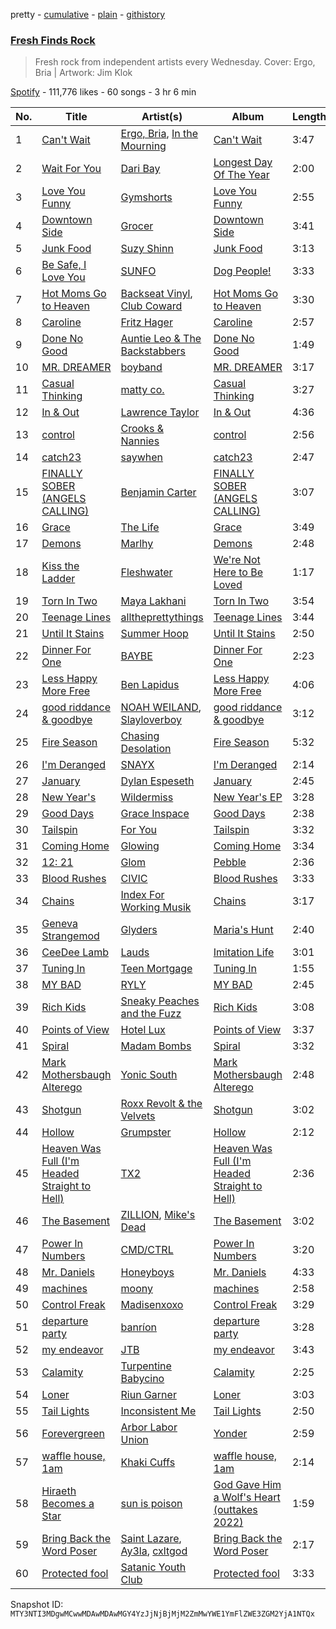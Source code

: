 pretty - [cumulative](/playlists/cumulative/37i9dQZF1DX78toxP7mOaJ.md) - [plain](/playlists/plain/37i9dQZF1DX78toxP7mOaJ) - [githistory](https://github.githistory.xyz/mackorone/spotify-playlist-archive/blob/main/playlists/plain/37i9dQZF1DX78toxP7mOaJ)

### [Fresh Finds Rock](https://open.spotify.com/playlist/37i9dQZF1DX78toxP7mOaJ)

> Fresh rock from independent artists every Wednesday\. Cover: Ergo, Bria \| Artwork: Jim Klok

[Spotify](https://open.spotify.com/user/spotify) - 111,776 likes - 60 songs - 3 hr 6 min

| No. | Title | Artist(s) | Album | Length |
|---|---|---|---|---|
| 1 | [Can't Wait](https://open.spotify.com/track/3GEhHEU3nkK2vGFqmKWKc3) | [Ergo, Bria](https://open.spotify.com/artist/0AF9HrL08aOaZPsIiO8GmA), [In the Mourning](https://open.spotify.com/artist/1uzirhDmkUbDDaBGcwfd0h) | [Can't Wait](https://open.spotify.com/album/02OI10erl4E2J2WUOp5mv0) | 3:47 |
| 2 | [Wait For You](https://open.spotify.com/track/34h9FQkcsZHi3VCan2iDoC) | [Dari Bay](https://open.spotify.com/artist/7iLbpRChR7nWCntgpuz7dC) | [Longest Day Of The Year](https://open.spotify.com/album/7DNds8B7gz4DMMqbsML7U0) | 2:00 |
| 3 | [Love You Funny](https://open.spotify.com/track/3ZiZiYWSWKSYonJ591rdrq) | [Gymshorts](https://open.spotify.com/artist/7beEZjleJaaPl01bT6S4bz) | [Love You Funny](https://open.spotify.com/album/399JCpLoW7X07uAnqxdIUH) | 2:55 |
| 4 | [Downtown Side](https://open.spotify.com/track/71Dd59CQo8agQxe20Glmcn) | [Grocer](https://open.spotify.com/artist/3UdgFit4pWnDgoazPUn3sa) | [Downtown Side](https://open.spotify.com/album/6e4SRIycocguic8fluMqNe) | 3:41 |
| 5 | [Junk Food](https://open.spotify.com/track/52rG3I2v7BxypDnL98W1Dh) | [Suzy Shinn](https://open.spotify.com/artist/6WwHVAU96uTzMbfSzxyfwP) | [Junk Food](https://open.spotify.com/album/5U8NGSmm5jdrXeIySMn5S3) | 3:13 |
| 6 | [Be Safe, I Love You](https://open.spotify.com/track/0bY5n1mz0qIAxn1GscACQg) | [SUNFO](https://open.spotify.com/artist/2BARIojbh2TzfbB1oHZA4a) | [Dog People!](https://open.spotify.com/album/76agbklzee4ugSm2s9c4kF) | 3:33 |
| 7 | [Hot Moms Go to Heaven](https://open.spotify.com/track/27vLPXw4gArd5XAn7Bdrz5) | [Backseat Vinyl](https://open.spotify.com/artist/2H7XxLNntS7NmnaeRIdG6d), [Club Coward](https://open.spotify.com/artist/7IzHYT8obUk8WgevXFJNKX) | [Hot Moms Go to Heaven](https://open.spotify.com/album/0ZwEK5ZayhgR6HcEEWfzWb) | 3:30 |
| 8 | [Caroline](https://open.spotify.com/track/6xiGPko8dq1K8oarBzBTPB) | [Fritz Hager](https://open.spotify.com/artist/4I9yp1bIYUXejxCDnxRYjD) | [Caroline](https://open.spotify.com/album/6rwAUC9LO0DvyiJgyFdgx5) | 2:57 |
| 9 | [Done No Good](https://open.spotify.com/track/2Kr9MMae2o90Fd2BOZyBCU) | [Auntie Leo & The Backstabbers](https://open.spotify.com/artist/2MKRGonOGyamdXUfmbtzI2) | [Done No Good](https://open.spotify.com/album/0nEGE2MPLOtUQUUVUh7Qa2) | 1:49 |
| 10 | [MR\. DREAMER](https://open.spotify.com/track/79OC19qMNOWKYCTbqUboNP) | [boyband](https://open.spotify.com/artist/4OxvOPeLvZWDxihwqtOC4D) | [MR\. DREAMER](https://open.spotify.com/album/1THswCYftNOgePayU81DV1) | 3:17 |
| 11 | [Casual Thinking](https://open.spotify.com/track/0SQFP8IBPHn26IK7umg6Sc) | [matty co.](https://open.spotify.com/artist/7DrvAAweGnwvhRFRUsfjzH) | [Casual Thinking](https://open.spotify.com/album/08IZHco2f5lUZK4Jx0AzMc) | 3:27 |
| 12 | [In & Out](https://open.spotify.com/track/5alRL7O5LHo0Ff3QAkkGHj) | [Lawrence Taylor](https://open.spotify.com/artist/7so1HCxGkBmfqdvIF5HzkT) | [In & Out](https://open.spotify.com/album/3X9mTnQGOmJQbCdDJM9FsQ) | 4:36 |
| 13 | [control](https://open.spotify.com/track/6PIt7eaIbQz0ftAipJ9STj) | [Crooks & Nannies](https://open.spotify.com/artist/2v081HF22KJUbNXmXPKTdk) | [control](https://open.spotify.com/album/0alWvDgpvmJ8vZ19a7JZru) | 2:56 |
| 14 | [catch23](https://open.spotify.com/track/2Fn3ghZ38UHvqqLufteGF8) | [saywhen](https://open.spotify.com/artist/6ZsvRYS7gjFxkKu6d2Bl9v) | [catch23](https://open.spotify.com/album/42QjA7uTyGwK0i8Y1W1e1m) | 2:47 |
| 15 | [FINALLY SOBER \(ANGELS CALLING\)](https://open.spotify.com/track/2PzygCxvCYzsIyc50VStxD) | [Benjamin Carter](https://open.spotify.com/artist/2mN6M9Kde408WNk0YrHnQn) | [FINALLY SOBER \(ANGELS CALLING\)](https://open.spotify.com/album/6E0GwKl75NuFkeh6WoFI03) | 3:07 |
| 16 | [Grace](https://open.spotify.com/track/0E1esyvvslZTNOjBb8ew4x) | [The Life](https://open.spotify.com/artist/6nVF2Zqiojv0BRHTiYMkHP) | [Grace](https://open.spotify.com/album/3PJTDfyI9qJW5cqFwjrKji) | 3:49 |
| 17 | [Demons](https://open.spotify.com/track/6wutTj9i8zc0SvXIYlW5KC) | [Marlhy](https://open.spotify.com/artist/1fvH6NeNDohKGKwvRiebRA) | [Demons](https://open.spotify.com/album/3ZRHPpXuKK4jy06NP2ABYD) | 2:48 |
| 18 | [Kiss the Ladder](https://open.spotify.com/track/41QBT1Al5RQ9u9UIHOuXnj) | [Fleshwater](https://open.spotify.com/artist/6P5ccCJCe8A4s9tDSTNFzF) | [We're Not Here to Be Loved](https://open.spotify.com/album/0hm7PiBu72tRliLqLfiKy1) | 1:17 |
| 19 | [Torn In Two](https://open.spotify.com/track/073GbSMHnTAxPrvWvICMfX) | [Maya Lakhani](https://open.spotify.com/artist/0UZUAiclcKrLCS40Ra7x2n) | [Torn In Two](https://open.spotify.com/album/1xIYbrEYU3xK3XnkWde8xK) | 3:54 |
| 20 | [Teenage Lines](https://open.spotify.com/track/2VLQao16kkYBiqmoMzNmJA) | [alltheprettythings](https://open.spotify.com/artist/1SbUXI8T8XPfiKewzGUCML) | [Teenage Lines](https://open.spotify.com/album/5Yrk53HYq1jeZbWE06FFXv) | 3:44 |
| 21 | [Until It Stains](https://open.spotify.com/track/5NAE4XAjqPaRiNxLgUXDAP) | [Summer Hoop](https://open.spotify.com/artist/5bJpzOPrVuGyusOODkFeIM) | [Until It Stains](https://open.spotify.com/album/5YiHetxaWnSTarchbQMl6J) | 2:50 |
| 22 | [Dinner For One](https://open.spotify.com/track/1otdfx71wVb8TXgdkbYa8v) | [BAYBE](https://open.spotify.com/artist/22pi3Gv6sRxirhwCARETnS) | [Dinner For One](https://open.spotify.com/album/5nemInefPKhUqRKMjfzV6R) | 2:23 |
| 23 | [Less Happy More Free](https://open.spotify.com/track/1DmGR5D3IBUwY4enJyfqj9) | [Ben Lapidus](https://open.spotify.com/artist/4lI2LpDl55WQtZubmpM1x5) | [Less Happy More Free](https://open.spotify.com/album/54Fy0s8dODfya5s8ZYA1Ws) | 4:06 |
| 24 | [good riddance & goodbye](https://open.spotify.com/track/50Af3Dxae9FsEuyDEyRHKb) | [NOAH WEILAND](https://open.spotify.com/artist/0jP1qUWSe4EElV6GaKCuW1), [Slayloverboy](https://open.spotify.com/artist/03v1lj3scVQgZT2j60MtKN) | [good riddance & goodbye](https://open.spotify.com/album/3DYvGg6UYOd2jXGiIRquWO) | 3:12 |
| 25 | [Fire Season](https://open.spotify.com/track/69YYYkQikyTt0LM1NbRILJ) | [Chasing Desolation](https://open.spotify.com/artist/3xGz2i9pl3jpQCaArnN1Ow) | [Fire Season](https://open.spotify.com/album/1UsXfB0iHSzHQpCd6AgQdy) | 5:32 |
| 26 | [I'm Deranged](https://open.spotify.com/track/1lCS3D0iuE4nLXhXHT2iuq) | [SNAYX](https://open.spotify.com/artist/4kQgsrHUSc9IjuwWP30gf0) | [I'm Deranged](https://open.spotify.com/album/1BUW63sCkPSEKNadYTAAsH) | 2:14 |
| 27 | [January](https://open.spotify.com/track/3b5B8EHBosIbH3pMtrevzN) | [Dylan Espeseth](https://open.spotify.com/artist/7wS3LzIpvpoPcpZKFpFAv0) | [January](https://open.spotify.com/album/7AuUsoQbLg4JQx2tpu4bqa) | 2:45 |
| 28 | [New Year's](https://open.spotify.com/track/5tyBNExaQp6AcemEFHnds3) | [Wildermiss](https://open.spotify.com/artist/7K9fyLw4RPBp8PIFkif2eB) | [New Year's EP](https://open.spotify.com/album/2fCxFcHye0AWepx9y9Yk22) | 3:28 |
| 29 | [Good Days](https://open.spotify.com/track/2a9LvqDQdgKDDTCmvTIzjU) | [Grace Inspace](https://open.spotify.com/artist/50QEqqsedL6N3W0ICmLhYT) | [Good Days](https://open.spotify.com/album/2G9BAip6sHvwM45Av8H7lJ) | 2:38 |
| 30 | [Tailspin](https://open.spotify.com/track/6UkOQiwJzi4lWnwh9uHToU) | [For You](https://open.spotify.com/artist/3x2FNEbwxd6Oc8pj2Q9lTa) | [Tailspin](https://open.spotify.com/album/7HrMeM4WYfbeZsQtzXvWsn) | 3:32 |
| 31 | [Coming Home](https://open.spotify.com/track/6ZAdNht7LjcE73UJS4hAte) | [Glowing](https://open.spotify.com/artist/0bqQxnj2ZL4M2dZahKDZFm) | [Coming Home](https://open.spotify.com/album/5ocdAr2aGdhae0AS8CK1W2) | 3:34 |
| 32 | [12: 21](https://open.spotify.com/track/0epmKs0mipCyqtvahNzpUt) | [Glom](https://open.spotify.com/artist/0OY528sf5HGsPB2xi8BJ4H) | [Pebble](https://open.spotify.com/album/4aYVNP3LOmxYQvimmupDzJ) | 2:36 |
| 33 | [Blood Rushes](https://open.spotify.com/track/6YZKriUwtWpAbtNQEk5Im1) | [CIVIC](https://open.spotify.com/artist/7ATw5ZiG6dfYFUUVpCsyFe) | [Blood Rushes](https://open.spotify.com/album/1IniFcDDv2dd7i8c2jOW7b) | 3:33 |
| 34 | [Chains](https://open.spotify.com/track/01WAJKPdjS8QQS4jlp08GZ) | [Index For Working Musik](https://open.spotify.com/artist/30pElb7BpcpII86h5dRpYK) | [Chains](https://open.spotify.com/album/7BugvsnTSyxg7jwbchyA2H) | 3:17 |
| 35 | [Geneva Strangemod](https://open.spotify.com/track/6x0k9peOIj7P9vbkFguvMO) | [Glyders](https://open.spotify.com/artist/3vgdmH6Q6pCVsQbDanBHoV) | [Maria's Hunt](https://open.spotify.com/album/4s6QqAz77rQ8wK5sH9MJLs) | 2:40 |
| 36 | [CeeDee Lamb](https://open.spotify.com/track/1c8lRxkCEhgJTxFpLxGQzj) | [Lauds](https://open.spotify.com/artist/1GyeDyYxWoVscUNx7dzHUz) | [Imitation Life](https://open.spotify.com/album/3tCQ1J4TKnpIBqOGZibm6q) | 3:01 |
| 37 | [Tuning In](https://open.spotify.com/track/3FOxK4zKJp5yCVqZPFIm5a) | [Teen Mortgage](https://open.spotify.com/artist/4SX1RwkM82CQll2eoV9HaP) | [Tuning In](https://open.spotify.com/album/7G9fuOeoMTrIc5H0SSAV4y) | 1:55 |
| 38 | [MY BAD](https://open.spotify.com/track/6WjCBA4PwqLOwomebAAikr) | [RYLY](https://open.spotify.com/artist/56zbBNrJlFsdyGiHBwd0HB) | [MY BAD](https://open.spotify.com/album/22zBmeKNjpW3rjHoaiIiUr) | 2:45 |
| 39 | [Rich Kids](https://open.spotify.com/track/4XTmW4s0RH6tBNNp8zUaWV) | [Sneaky Peaches and the Fuzz](https://open.spotify.com/artist/3x9P7ER4x2XkHtTrhvcfqX) | [Rich Kids](https://open.spotify.com/album/62f2oD4aQhyRN7yb8u9aem) | 3:08 |
| 40 | [Points of View](https://open.spotify.com/track/3RnHVxYDzYHjAXIiSPrxUN) | [Hotel Lux](https://open.spotify.com/artist/6tdX8iW13i9uRwGzyfRFMR) | [Points of View](https://open.spotify.com/album/475DvjXowIrzPg0t6R7Ymk) | 3:37 |
| 41 | [Spiral](https://open.spotify.com/track/192dXdVrtl5jRdfbCWfv5k) | [Madam Bombs](https://open.spotify.com/artist/2fbXad6V1vzVbsCL7o1nfV) | [Spiral](https://open.spotify.com/album/3AwFtLV4QVt7LeUNIfAnuU) | 3:32 |
| 42 | [Mark Mothersbaugh Alterego](https://open.spotify.com/track/51AXx0yeXKZ9i87yvPwFF5) | [Yonic South](https://open.spotify.com/artist/1QRKC6oodMbGbuiTP2hmlg) | [Mark Mothersbaugh Alterego](https://open.spotify.com/album/47RiulSgSCvFPbzp11Qkf9) | 2:48 |
| 43 | [Shotgun](https://open.spotify.com/track/4RNccsYqMiqXir1kYRG0aE) | [Roxx Revolt & the Velvets](https://open.spotify.com/artist/1vvhlAM0vArjzzWYdCQ3Yt) | [Shotgun](https://open.spotify.com/album/6epxGNdGTHMF9lJPULTyfa) | 3:02 |
| 44 | [Hollow](https://open.spotify.com/track/2G9szOJ0JUpQr8n7XP3sgy) | [Grumpster](https://open.spotify.com/artist/6aUzts6HmxY9CVr6U5hILq) | [Hollow](https://open.spotify.com/album/47qoqMXsKKivWNgkk5a9MS) | 2:12 |
| 45 | [Heaven Was Full \(I'm Headed Straight to Hell\)](https://open.spotify.com/track/4Kwyg3JFL5yThzzkc4yqyc) | [TX2](https://open.spotify.com/artist/1QQ0zBYrjIUnXvHf5iiV5H) | [Heaven Was Full \(I'm Headed Straight to Hell\)](https://open.spotify.com/album/5h1ZsL9l2XsUHQSkJWHd1J) | 2:36 |
| 46 | [The Basement](https://open.spotify.com/track/1AIY7fGBsiLxFXv4SU6kbq) | [ZILLION](https://open.spotify.com/artist/3pDWTeyjUZ0742NHsyUFjl), [Mike's Dead](https://open.spotify.com/artist/6uLNznYVguXrwbIPj9qUb1) | [The Basement](https://open.spotify.com/album/3FdDmf2tpChRhSJw4fi0p4) | 3:02 |
| 47 | [Power In Numbers](https://open.spotify.com/track/3octglMcp4WDIFRENJbg4j) | [CMD/CTRL](https://open.spotify.com/artist/717wokHGfBLVAO7ZItnhox) | [Power In Numbers](https://open.spotify.com/album/2NDac5gosKwSBqpanrGvY8) | 3:20 |
| 48 | [Mr\. Daniels](https://open.spotify.com/track/71lebr8qkx1GzcdXxJBzSu) | [Honeyboys](https://open.spotify.com/artist/6oe3ko37znSjQrf7TYClYM) | [Mr\. Daniels](https://open.spotify.com/album/6XUnEcTBP1qH0DGwqpUUif) | 4:33 |
| 49 | [machines](https://open.spotify.com/track/3ZWge0n1ymKXnmVoq9RN1G) | [moony](https://open.spotify.com/artist/3agqtDm9DE1tKj7sXrKqpZ) | [machines](https://open.spotify.com/album/68hdC4ozadHQnX8OqeafWS) | 2:58 |
| 50 | [Control Freak](https://open.spotify.com/track/7IYOaR5E8YLFR3vycobgjT) | [Madisenxoxo](https://open.spotify.com/artist/2S2x3n1BXskbkRdEdj5gSB) | [Control Freak](https://open.spotify.com/album/2IyVd8sw2WiUv1ymTQItQ8) | 3:29 |
| 51 | [departure party](https://open.spotify.com/track/4XsqOgNB3FXuOvquLFsKGr) | [banríon](https://open.spotify.com/artist/7uy6znaGEdCWo4Jnhb1rAX) | [departure party](https://open.spotify.com/album/6pNwNWtsbRGhxEae3DRIqJ) | 3:28 |
| 52 | [my endeavor](https://open.spotify.com/track/1bMdicOQiaJrvziRCcaJLT) | [JTB](https://open.spotify.com/artist/4OfsXo5RRoeSviFdCV6x2A) | [my endeavor](https://open.spotify.com/album/2grIjUOtyLWJ9vawZUs8p6) | 3:43 |
| 53 | [Calamity](https://open.spotify.com/track/3WXecxDpEE4sQeq5VVFUyq) | [Turpentine Babycino](https://open.spotify.com/artist/1hHgul59DxYY61RABhQujK) | [Calamity](https://open.spotify.com/album/0VMKvlwBDUkX48pJYE88rs) | 2:25 |
| 54 | [Loner](https://open.spotify.com/track/1umtxmuiIr1FeflSHqxXcV) | [Riun Garner](https://open.spotify.com/artist/3dL6tboQBwjaIWIxNldpFR) | [Loner](https://open.spotify.com/album/1FCGbcjsANGhzsQj3JqHO3) | 3:03 |
| 55 | [Tail Lights](https://open.spotify.com/track/3l5xSSOhaPA6i9mqPcJ1Df) | [Inconsistent Me](https://open.spotify.com/artist/5pqzhSLoRFmugiFDNggccT) | [Tail Lights](https://open.spotify.com/album/7bz08NYGpbNfUnkM7vOMfP) | 2:50 |
| 56 | [Forevergreen](https://open.spotify.com/track/1PwsIjDKSQ1ga646a4GsLp) | [Arbor Labor Union](https://open.spotify.com/artist/2bd0QHZajmYTeHqyad6Pup) | [Yonder](https://open.spotify.com/album/2ezCoWEu7nrx6QYPKRFVSl) | 2:59 |
| 57 | [waffle house, 1am](https://open.spotify.com/track/2LEkbru1zBzIonDpZremuf) | [Khaki Cuffs](https://open.spotify.com/artist/3lTbmnZS3UoiK7124LWjba) | [waffle house, 1am](https://open.spotify.com/album/6Vweq0sZ1VEAJvGg2tu89g) | 2:14 |
| 58 | [Hiraeth Becomes a Star](https://open.spotify.com/track/3drX09CHl3kicW6T8dActw) | [sun is poison](https://open.spotify.com/artist/6z8QxGgkqFIkubQA3rCjZt) | [God Gave Him a Wolf's Heart \(outtakes 2022\)](https://open.spotify.com/album/3jn9KHGkSPslh45zyYlv2a) | 1:59 |
| 59 | [Bring Back the Word Poser](https://open.spotify.com/track/3YwnmJ9ZcUDGh2xio2Qv8e) | [Saint Lazare](https://open.spotify.com/artist/5QV6KQjpqCX4XIycAFPSNk), [Ay3la](https://open.spotify.com/artist/5n9bHkaRO8OGf8rcpYjjLd), [cxltgod](https://open.spotify.com/artist/2i62qLXvdikq0heaZFIBZ5) | [Bring Back the Word Poser](https://open.spotify.com/album/2MFlq8hP8ghteOOoXfJ4p5) | 2:17 |
| 60 | [Protected fool](https://open.spotify.com/track/2eRf7pxyIfulu4lw0Bebo9) | [Satanic Youth Club](https://open.spotify.com/artist/2qPps6dD2pS9PeUVVc6Z99) | [Protected fool](https://open.spotify.com/album/51b8QZkvh328hLEZfVy4CU) | 3:33 |

Snapshot ID: `MTY3NTI3MDgwMCwwMDAwMDAwMGY4YzJjNjBjMjM2ZmMwYWE1YmFlZWE3ZGM2YjA1NTQx`
